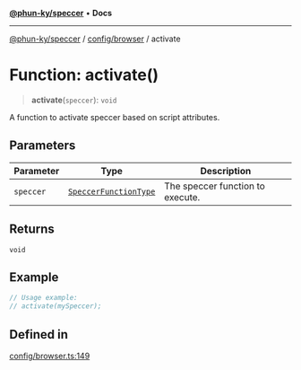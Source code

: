 [**@phun-ky/speccer**](../../../README.md) • **Docs**

***

[@phun-ky/speccer](../../../README.md) / [config/browser](../README.md) / activate

# Function: activate()

> **activate**(`speccer`): `void`

A function to activate speccer based on script attributes.

## Parameters

| Parameter | Type | Description |
| ------ | ------ | ------ |
| `speccer` | [`SpeccerFunctionType`](../../../types/speccer/type-aliases/SpeccerFunctionType.md) | The speccer function to execute. |

## Returns

`void`

## Example

```ts
// Usage example:
// activate(mySpeccer);
```

## Defined in

[config/browser.ts:149](https://github.com/phun-ky/speccer/blob/main/src/config/browser.ts#L149)
